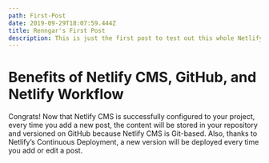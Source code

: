 ```yaml
---
path: First-Post
date: 2019-09-29T18:07:59.444Z
title: Renngar's First Post
description: This is just the first post to test out this whole Netlify nonsense.
---
```

# Benefits of Netlify CMS, GitHub, and Netlify Workflow

Congrats! Now that Netlify CMS is successfully configured to your project, every time you add a new post, the content will be stored in your repository and versioned on GitHub because Netlify CMS is Git-based. Also, thanks to Netlify’s Continuous Deployment, a new version will be deployed every time you add or edit a post.
